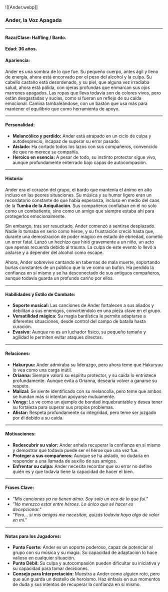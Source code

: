 ![[Ander.webp]]
### **Ander, la Voz Apagada**

---

#### **Raza/Clase:** Halfling / Bardo.

#### **Edad:** 36 años.

#### **Apariencia:**

Ander es una sombra de lo que fue. Su pequeño cuerpo, antes ágil y lleno de energía, ahora está encorvado por el peso del alcohol y la culpa. Su cabello castaño está desordenado, y su piel, que alguna vez irradiaba salud, ahora está pálida, con ojeras profundas que enmarcan sus ojos marrones apagados. Las ropas que lleva todavía son de colores vivos, pero están desgastadas y sucias, como si fueran un reflejo de su caída emocional. Camina tambaleándose, con un bastón que usa más para mantener el equilibrio que como herramienta de apoyo.

---

#### **Personalidad:**

- **Melancólico y perdido:** Ander está atrapado en un ciclo de culpa y autodesprecio, incapaz de superar su error pasado.
- **Aislado:** Ha cortado todos los lazos con sus compañeros, convencido de que no merece su compañía.
- **Heroico en esencia:** A pesar de todo, su instinto protector sigue vivo, aunque profundamente enterrado bajo capas de autocompasión.

---

#### **Historia:**

Ander era el corazón del grupo, el bardo que mantenía el ánimo en alto incluso en las peores situaciones. Su música y su humor ligero eran un recordatorio constante de que había esperanza, incluso en medio del caos de la **Tumba de la Aniquilación**. Sus compañeros confiaban en él no solo como un combatiente, sino como un amigo que siempre estaba ahí para protegerlos emocionalmente.

Sin embargo, tras ser resucitado, Ander comenzó a sentirse desplazado. Nadie lo tomaba en serio como héroe, y su frustración creció hasta que, durante una demostración de poder mágico en estado de ebriedad, cometió un error fatal. Lanzó un hechizo que hirió gravemente a un niño, un acto que apenas recuerda debido al trauma. La culpa de este evento lo llevó a aislarse y a depender del alcohol como escape.

Ahora, Ander sobrevive cantando en tabernas de mala muerte, soportando burlas constantes de un público que lo ve como un bufón. Ha perdido la confianza en sí mismo y se ha desconectado de sus antiguos compañeros, aunque todavía guarda un profundo cariño por ellos.

---

#### **Habilidades y Estilo de Combate:**

- **Soporte musical:** Las canciones de Ander fortalecen a sus aliados y debilitan a sus enemigos, convirtiéndolo en una pieza clave en el grupo.
- **Versatilidad mágica:** Su magia bardística le permite adaptarse a diferentes situaciones, desde control del campo de batalla hasta curación.
- **Evasivo:** Aunque no es un luchador físico, su pequeño tamaño y agilidad le permiten evitar ataques directos.

---

#### **Relaciones:**

- **Hakuryuu:** Ander admiraba su liderazgo, pero ahora teme que Hakuryuu lo vea como una carga inútil.
- **Orianna:** Siempre valoró su espíritu protector, y su caída lo entristece profundamente. Aunque evita a Orianna, desearía volver a ganarse su respeto.
- **Malizal:** Se siente identificado con su melancolía, pero teme que ambos se hundan más si intentan apoyarse mutuamente.
- **Vengy:** Lo ve como un ejemplo de bondad inquebrantable y desea tener su fortaleza para superar sus propios problemas.
- **Alistar:** Respeta profundamente su integridad, pero teme ser juzgado por él debido a su caída.

---

#### **Motivaciones:**

- **Redescubrir su valor:** Ander anhela recuperar la confianza en sí mismo y demostrar que todavía puede ser el héroe que una vez fue.
- **Proteger a sus compañeros:** Aunque se ha aislado, no dudaría en responder a una llamada de auxilio de sus amigos.
- **Enfrentar su culpa:** Ander necesita recordar que su error no define quién es y que todavía tiene la capacidad de hacer el bien.

---

#### **Frases Clave:**

- _"Mis canciones ya no tienen alma. Soy solo un eco de lo que fui."_
- _"No merezco estar entre héroes. Lo único que sé hacer es decepcionar."_
- _"Pero… si mis amigos me necesitan, quizás todavía haya algo de valor en mí."_

---

#### **Notas para los Jugadores:**

- **Punto Fuerte:** Ander es un soporte poderoso, capaz de potenciar al grupo con su música y su magia. Su capacidad de adaptación lo hace valioso en cualquier situación.
- **Punto Débil:** Su culpa y autocompasión pueden dificultar su iniciativa y su capacidad para tomar decisiones.
- **Consejo para Interpretación:** Muestra a Ander como alguien roto, pero que aún guarda un destello de heroísmo. Haz énfasis en sus momentos de duda y sus intentos de recuperar la confianza en sí mismo.